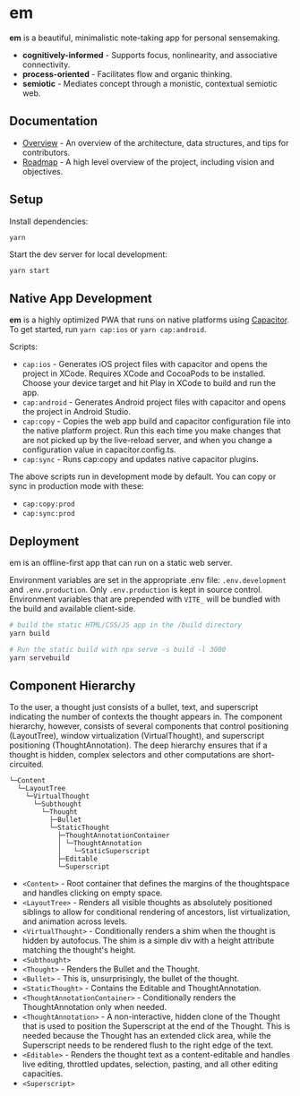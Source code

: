 # em

**em** is a beautiful, minimalistic note-taking app for personal sensemaking.

- **cognitively-informed** - Supports focus, nonlinearity, and associative connectivity.
- **process-oriented** - Facilitates flow and organic thinking.
- **semiotic** - Mediates concept through a monistic, contextual semiotic web.

## Documentation

- [Overview](https://github.com/cybersemics/em/wiki/Docs) - An overview of the architecture, data structures, and tips for contributors.
- [Roadmap](https://github.com/cybersemics/em/wiki/Roadmap) - A high level overview of the project, including vision and objectives.

## Setup

Install dependencies:

```
yarn
```

Start the dev server for local development:

```sh
yarn start
```

## Native App Development

**em** is a highly optimized PWA that runs on native platforms using [Capacitor](https://capacitorjs.com/). To get started, run `yarn cap:ios` or `yarn cap:android`.

Scripts:

- `cap:ios` - Generates iOS project files with capacitor and opens the project in XCode. Requires XCode and CocoaPods to be installed. Choose your device target and hit Play in XCode to build and run the app.
- `cap:android` - Generates Android project files with capacitor and opens the project in Android Studio.
- `cap:copy` - Copies the web app build and capacitor configuration file into the native platform project. Run this each time you make changes that are not picked up by the live-reload server, and when you change a configuration value in capacitor.config.ts.
- `cap:sync` - Runs cap:copy and updates native capacitor plugins.

The above scripts run in development mode by default. You can copy or sync in production mode with these:

- `cap:copy:prod`
- `cap:sync:prod`

## Deployment

em is an offline-first app that can run on a static web server.

Environment variables are set in the appropriate .env file: `.env.development` and `.env.production`. Only `.env.production` is kept in source control. Environment variables that are prepended with `VITE_` will be bundled with the build and available client-side.

```sh
# build the static HTML/CSS/JS app in the /build directory
yarn build

# Run the static build with npx serve -s build -l 3000
yarn servebuild
```

## Component Hierarchy

To the user, a thought just consists of a bullet, text, and superscript indicating the number of contexts the thought appears in. The component hierarchy, however, consists of several components that control positioning (LayoutTree), window virtualization (VirtualThought), and superscript positioning (ThoughtAnnotation). The deep hierarchy ensures that if a thought is hidden, complex selectors and other computations are short-circuited.

```
└─Content
  └─LayoutTree
    └─VirtualThought
      └─Subthought
        └─Thought
          ├─Bullet
          └─StaticThought
            ├─ThoughtAnnotationContainer
            │ └─ThoughtAnnotation
            │   └─StaticSuperscript
            ├─Editable
            └─Superscript
```

- `<Content>` - Root container that defines the margins of the thoughtspace and handles clicking on empty space.
- `<LayoutTree>` - Renders all visible thoughts as absolutely positioned siblings to allow for conditional rendering of ancestors, list virtualization, and animation across levels.
- `<VirtualThought>` - Conditionally renders a shim when the thought is hidden by autofocus. The shim is a simple div with a height attribute matching the thought's height.
- `<Subthought>`
- `<Thought>` - Renders the Bullet and the Thought.
- `<Bullet>` - This is, unsurprisingly, the bullet of the thought.
- `<StaticThought>` - Contains the Editable and ThoughtAnnotation.
- `<ThoughtAnnotationContainer>` - Conditionally renders the ThoughtAnnotation only when needed.
- `<ThoughtAnnotation>` - A non-interactive, hidden clone of the Thought that is used to position the Superscript at the end of the Thought. This is needed because the Thought has an extended click area, while the Superscript needs to be rendered flush to the right edge of the text.
- `<Editable>` - Renders the thought text as a content-editable and handles live editing, throttled updates, selection, pasting, and all other editing capacities.
- `<Superscript>`
